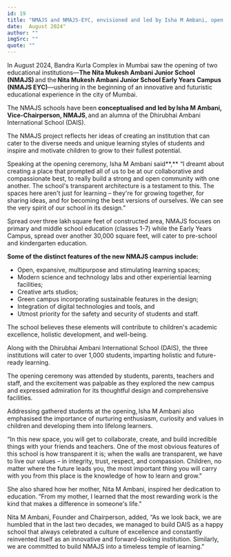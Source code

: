 ```yaml
---
id: 19
title: "NMAJS and NMAJS-EYC, envisioned and led by Isha M Ambani, open in Mumbai"
date:  August 2024"
author: ""
imgSrc: ""
quote: ""
---
```






In August 2024, Bandra Kurla Complex in Mumbai saw the opening of two educational institutions—**The Nita Mukesh Ambani Junior School (NMAJS)** and the **Nita Mukesh Ambani Junior School Early Years Campus (NMAJS EYC)**—ushering in the beginning of an innovative and futuristic educational experience in the city of Mumbai.

The NMAJS schools have been **conceptualised and led by Isha M Ambani, Vice-Chairperson, NMAJS**, and an alumna of the Dhirubhai Ambani International School (DAIS).  

The NMAJS project reflects her ideas of creating an institution that can cater to the diverse needs and unique learning styles of students and inspire and motivate children to grow to their fullest potential.  

Speaking at the opening ceremony, Isha M Ambani said**,** “I dreamt about creating a place that prompted all of us to be at our collaborative and compassionate best, to really build a strong and open community with one another. The school's transparent architecture is a testament to this. The spaces here aren't just for learning – they're for growing together, for sharing ideas, and for becoming the best versions of ourselves. We can see the very spirit of our school in its design.”

Spread over three lakh square feet of constructed area, NMAJS focuses on primary and middle school education (classes 1-7) while the Early Years Campus, spread over another 30,000 square feet, will cater to pre-school and kindergarten education.  

**Some of the distinct features of the new NMAJS campus include:**

- Open, expansive, multipurpose and stimulating learning spaces;  
- Modern science and technology labs and other experiential learning facilities;  
- Creative arts studios;  
- Green campus incorporating sustainable features in the design;  
- Integration of digital technologies and tools, and  
- Utmost priority for the safety and security of students and staff.  

The school believes these elements will contribute to children's academic excellence, holistic development, and well-being.  

Along with the Dhirubhai Ambani International School (DAIS), the three institutions will cater to over 1,000 students, imparting holistic and future-ready learning.  

The opening ceremony was attended by students, parents, teachers and staff, and the excitement was palpable as they explored the new campus and expressed admiration for its thoughtful design and comprehensive facilities. ​

Addressing gathered students at the opening, Isha M Ambani also emphasised the importance of nurturing enthusiasm, curiosity and values in children and developing them into lifelong learners.  

“In this new space, you will get to collaborate, create, and build incredible things with your friends and teachers. One of the most obvious features of this school is how transparent it is; when the walls are transparent, we have to live our values – in integrity, trust, respect, and compassion. Children, no matter where the future leads you, the most important thing you will carry with you from this place is the knowledge of how to learn and grow."  

She also shared how her mother, Nita M Ambani, inspired her dedication to education. “From my mother, I learned that the most rewarding work is the kind that makes a difference in someone's life."  

Nita M Ambani, Founder and Chairperson, added, “As we look back, we are humbled that in the last two decades, we managed to build DAIS as a happy school that always celebrated a culture of excellence and constantly reinvented itself as an innovative and forward-looking institution. Similarly, we are committed to build NMAJS into a timeless temple of learning."  



